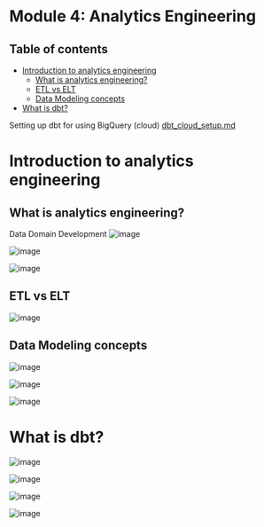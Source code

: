 # Module 4: Analytics Engineering

## Table of contents

- [Introduction to analytics engineering](#Introduction-to-analytics-engineering)
  - [What is analytics engineering?](#What-is-analytics-engineering)
  - [ETL vs ELT](#ETL-vs-ELT)
  - [Data Modeling concepts](#Data-Modeling-concepts)
- [What is dbt?](#What-is-dbt)


 Setting up dbt for using BigQuery (cloud) [dbt_cloud_setup.md](dbt_cloud_setup.md)  

# Introduction to analytics engineering

## What is analytics engineering?

Data Domain Development
![image](https://github.com/user-attachments/assets/bc6fdb09-14da-49fe-a165-93c3cbb63f5e)

![image](https://github.com/user-attachments/assets/5c79b144-c9ca-4451-bf03-66eba024be3a)

![image](https://github.com/user-attachments/assets/35d97907-35d7-44e2-bd00-f7063b949673)

## ETL vs ELT

![image](https://github.com/user-attachments/assets/43daa9a6-ea70-4540-9620-443d115a15d3)

## Data Modeling concepts

![image](https://github.com/user-attachments/assets/e819ae68-9dd4-46ac-a4ea-9a5fb54a772e)

![image](https://github.com/user-attachments/assets/1033b05c-c88c-44d4-919a-8dda229a649a)

![image](https://github.com/user-attachments/assets/b266ae06-6e48-4315-982d-dedf9768d030)


# What is dbt?

![image](https://github.com/user-attachments/assets/e71e1047-f951-4dc1-a7d6-9344ffac0dff)

![image](https://github.com/user-attachments/assets/a8aea0ae-13f6-4252-9bf7-0142b48f3d76)

![image](https://github.com/user-attachments/assets/e48fe67c-3398-42a8-8a3e-a6f201116edf)

![image](https://github.com/user-attachments/assets/92df9cd5-112e-485f-80df-cfab61dd33b8)

